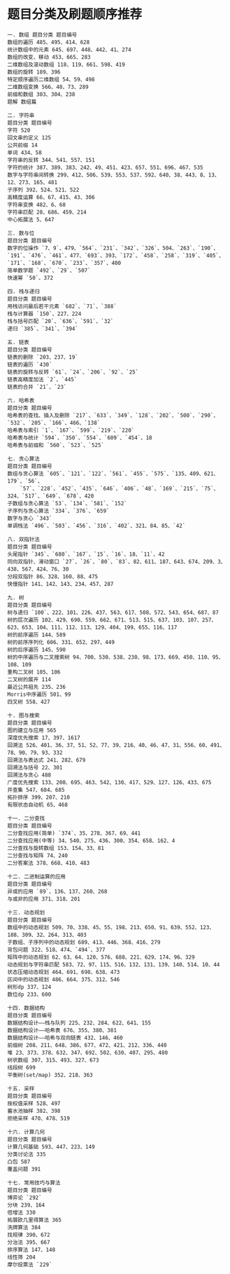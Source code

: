 # 题目分类及刷题顺序推荐

    一. 数组 题目分类 题目编号
    数组的遍历 485、495、414、628
    统计数组中的元素 645、697、448、442、41、274
    数组的改变、移动 453、665、283
    二维数组及滚动数组 118、119、661、598、419
    数组的旋转 189、396
    特定顺序遍历二维数组 54、59、498
    二维数组变换 566、48、73、289
    前缀和数组 303、304、238
    题解 数组篇

    二. 字符串
    题目分类 题目编号
    字符 520
    回文串的定义 125
    公共前缀 14
    单词 434、58
    字符串的反转 344、541、557、151
    字符的统计 387、389、383、242、49、451、423、657、551、696、467、535
    数字与字符串间转换 299、412、506、539、553、537、592、640、38、443、8、13、12、273、165、481
    子序列 392、524、521、522
    高精度运算 66、67、415、43、306
    字符串变换 482、6、68
    字符串匹配 28、686、459、214
    中心拓展法 5、647

    三. 数与位
    题目分类 题目编号
    数字的位操作 `7、9`、479、`564`、`231`、`342`、`326`、504、`263`、`190`、`191`、`476`、`461`、477、`693`、393、`172`、`458`、`258`、`319`、`405`、`171`、`168`、`670`、`233`、`357`、400
    简单数学题 `492`、`29`、`507`
    快速幂 `50`、372

    四. 栈与递归
    题目分类 题目编号
    用栈访问最后若干元素 `682`、`71`、`388`
    栈与计算器 `150`、227、224
    栈与括号匹配 `20`、`636`、`591`、`32`
    递归 `385`、`341`、`394`

    五. 链表
    题目分类 题目编号
    链表的删除 `203、237、19`
    链表的遍历 `430`
    链表的旋转与反转 `61`、`24`、`206`、`92`、`25`
    链表高精度加法 `2`、`445`
    链表的合并 `21`、`23`

    六. 哈希表
    题目分类 题目编号
    哈希表的查找、插入及删除 `217`、`633`、`349`、`128`、`202`、`500`、`290`、`532`、`205`、`166`、466、`138`
    哈希表与索引 `1`、`167`、`599`、`219`、`220`
    哈希表与统计 `594`、`350`、`554`、`609`、`454`、18
    哈希表与前缀和 `560`、`523`、`525`

    七. 贪心算法
    题目分类 题目编号
    数组与贪心算法 `605`、`121`、`122`、`561`、`455`、`575`、`135、409、621、179`、`56`、
        `57`、`228`、`452`、`435`、`646`、`406`、`48`、`169`、`215`、`75`、324、`517`、`649`、`678`、420
    子数组与贪心算法 `53`、`134`、`581`、`152`
    子序列与贪心算法 `334`、`376`、`659`
    数字与贪心 `343`
    单调栈法 `496`、`503`、`456`、`316`、`402`、321、84、85、`42`

    八. 双指针法
    题目分类 题目编号
    头尾指针 `345`、`680`、`167`、`15`、`16`、18、`11`、42
    同向双指针、滑动窗口 `27`、`26`、`80`、`83`、82、611、187、643、674、209、3、438、567、424、76、30
    分段双指针 86、328、160、88、475
    快慢指针 141、142、143、234、457、287

    九. 树
    题目分类 题目编号
    树与递归 `100`、222、101、226、437、563、617、508、572、543、654、687、87
    树的层次遍历 102、429、690、559、662、671、513、515、637、103、107、257、623、653、104、111、112、113、129、404、199、655、116、117
    树的前序遍历 144、589
    树的前序序列化 606、331、652、297、449
    树的后序遍历 145、590
    树的中序遍历与二叉搜索树 94、700、530、538、230、98、173、669、450、110、95、108、109
    重构二叉树 105、106
    二叉树的展开 114
    最近公共祖先 235、236
    Morris中序遍历 501、99
    四叉树 558、427

    十. 图与搜索
    题目分类 题目编号
    图的建立与应用 565
    深度优先搜索 17、397、1617
    回溯法 526、401、36、37、51、52、77、39、216、40、46、47、31、556、60、491、78、90、79、93、332
    回溯法与表达式 241、282、679
    回溯法与括号 22、301
    回溯法与贪心 488
    广度优先搜索 133、200、695、463、542、130、417、529、127、126、433、675
    并查集 547、684、685
    拓扑排序 399、207、210
    有限状态自动机 65、468

    十一. 二分查找
    题目分类 题目编号
    二分查找应用(简单) `374`、35、278、367、69、441
    二分查找应用(中等) 34、540、275、436、300、354、658、162、4
    二分查找与旋转数组 153、154、33、81
    二分查找与矩阵 74、240
    二分答案法 378、668、410、483

    十二. 二进制运算的应用
    题目分类 题目编号
    异或的应用 `89`、136、137、260、268
    与或非的应用 371、318、201

    十三. 动态规划
    题目分类 题目编号
    数组中的动态规划 509、70、338、45、55、198、213、650、91、639、552、123、188、309、32、264、313、403
    子数组、子序列中的动态规划 689、413、446、368、416、279
    背包问题 322、518、474、`494`、377
    矩阵中的动态规划 62、63、64、120、576、688、221、629、174、96、329
    动态规划与字符串匹配 583、72、97、115、516、132、131、139、140、514、10、44
    状态压缩动态规划 464、691、698、638、473
    区间中的动态规划 486、664、375、312、546
    树形dp 337、124
    数位dp 233、600

    十四. 数据结构
    题目分类 题目编号
    数据结构设计——栈与队列 225、232、284、622、641、155
    数据结构设计——哈希表 676、355、380、381
    数据结构设计——哈希与双向链表 432、146、460
    前缀树 208、211、648、386、677、472、421、212、336、440
    堆 23、373、378、632、347、692、502、630、407、295、480
    树状数组 307、315、493、327、673
    线段树 699
    平衡树(set/map) 352、218、363

    十五. 采样
    题目分类 题目编号
    按权值采样 528、497
    蓄水池抽样 382、398
    拒绝采样 470、478、519

    十六. 计算几何
    题目分类 题目编号
    计算几何基础 593、447、223、149
    分类讨论法 335
    凸包 587
    覆盖问题 391
    
    十七. 常用技巧与算法
    题目分类 题目编号
    博弈论 `292`
    分块 239、164
    倍增法 330
    拓展欧几里得算法 365
    洗牌算法 384
    找规律 390、672
    分治法 395、667
    排序算法 147、148
    线性筛 204
    摩尔投票法 `229`
